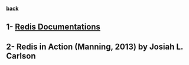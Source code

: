 #### [back](basic_features_main.md)

## 1- [Redis Documentations](http://redis.io/documentation)
## 2- Redis in Action (Manning, 2013) by Josiah L. Carlson
